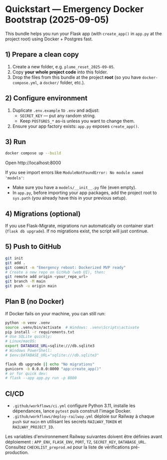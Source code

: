 # Quickstart — Emergency Docker Bootstrap (2025-09-05)

This bundle helps you run your Flask app (with `create_app()` in `app.py` at the project root) using Docker + Postgres fast.

## 1) Prepare a clean copy
1. Create a new folder, e.g. `plume_reset_2025-09-05`.
2. Copy **your whole project code** into this folder.
3. Drop the files from this bundle at the project **root** (so you have `docker-compose.yml`, a `docker/` folder, etc.).

## 2) Configure environment
1. Duplicate `.env.example` to `.env` and adjust:
   - `SECRET_KEY` — put any random string.
   - Keep `POSTGRES_*` as-is unless you want to change them.
2. Ensure your app factory exists: `app.py` exposes `create_app()`.

## 3) Run
```bash
docker compose up --build
```
Open http://localhost:8000

If you see import errors like `ModuleNotFoundError: No module named 'models'`:
- Make sure you have a `models/__init__.py` file (even empty).
- In `app.py`, before importing your app packages, add the project root to `sys.path` (you already have this in your previous setup).

## 4) Migrations (optional)
If you use Flask-Migrate, migrations run automatically on container start (`flask db upgrade`). If no migrations exist, the script will just continue.

## 5) Push to GitHub
```bash
git init
git add .
git commit -m "Emergency reboot: Dockerized MVP ready"
# Create a new repo on GitHub (web UI), then:
git remote add origin <your_repo_url>
git branch -M main
git push -u origin main
```

## Plan B (no Docker)
If Docker fails on your machine, you can still run:
```bash
python -m venv .venv
source .venv/bin/activate  # Windows: .venv\Scripts\activate
pip install -r requirements.txt
# Use SQLite quickly:
# Linux/macOS:
export DATABASE_URL=sqlite:///db.sqlite3
# Windows PowerShell:
# $env:DATABASE_URL="sqlite:///db.sqlite3"

flask db upgrade || echo "No migrations"
gunicorn -b 0.0.0.0:8000 "app:create_app()"
# or for quick dev:
# flask --app app.py run -p 8000
```

## CI/CD

- `.github/workflows/ci.yml` configure Python 3.11, installe les dépendances, lance `pytest` puis construit l'image Docker.
- `.github/workflows/deploy-railway.yml` déploie sur Railway à chaque `push` sur `main` en utilisant les secrets `RAILWAY_TOKEN` et `RAILWAY_PROJECT_ID`.

Les variables d'environnement Railway suivantes doivent être définies avant déploiement : `APP_ENV`, `FLASK_ENV`, `PORT`, `TZ`, `SECRET_KEY`, `DATABASE_URL`. Consultez `CHECKLIST_preprod.md` pour la liste de vérifications pré-production.
